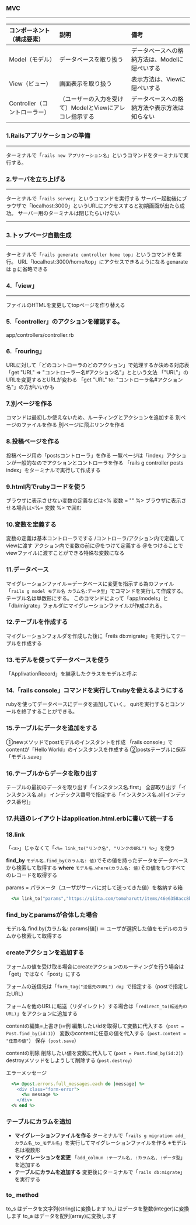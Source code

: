 ### MVC
---
|コンポーネント（構成要素）|説明|備考|
|:--|:--|:--|
|Model（モデル）|データベースを取り扱う|データベースへの格納方法は、Modelに隠ぺいする|
|View（ビュー）|画面表示を取り扱う|表示方法は、Viewに隠ぺいする|
|Controller（コントローラー）|（ユーザーの入力を受けて）ModelとViewにアレコレ指示する|データベースへの格納方法や表示方法は知らない|

### 1.Railsアプリケーションの準備
---
  ターミナルで「`rails new アプリケーション名`」というコマンドをターミナルで実行する。

### 2.サーバを立ち上げる
---
  ターミナルで「`rails server`」というコマンドを実行する
  サーバー起動後にブラウザで「localhost:3000」というURLにアクセスすると初期画面が出たら成功。
  サーバー用のターミナルは閉じたらいけない


---
### 3.トップページ自動生成
---
  ターミナルで「`rails generate controller home top`」というコマンドを実行。
  URL「localhost:3000/home/top」にアクセスできるようになる
  genarate は g に省略できる

### 4.「view」
---
ファイルのHTMLを変更してtopページを作り替える

### 5.「controller」のアクションを確認する。
  app/controllers/controller.rb

### 6.「rouring」
  URLに対して「どのコントローラのどのアクション」で処理するか決める対応表
  「get "URL" => "コントローラー名#アクション名"」とという文法
  「"URL"」のURLを変更するとURLが変わる
  「get "URL" to: "コントローラ名#アクション名"」の方がいいかも

### 7.別ページを作る
  コマンドは最初しか使えないため、ルーティングとアクションを追加する
  別ページのファイルを作る
  別ページに飛ぶリンクを作る

### 8.投稿ページを作る
  投稿ページ用の「postsコントローラ」を作る
  一覧ページは「index」アクションが一般的なのでアクションとコントローラを作る
  「rails g controller posts index」をターミナルで実行して作成する

### 9.html内でrubyコードを使う
  ブラウザに表示させない変数の定義などは<% 変数 = "" %>
  ブラウザに表示させる場合は<%= 変数 %>
  で囲む

### 10.変数を定義する
  変数の定義は基本コントローラでする
  /コントローラ/アクション内で定義してviewに渡す
  アクション内で変数の前に＠をつけて定義する
  ＠をつけることでviewファイルに渡すことができる特殊な変数になる

### 11.データベース
  マイグレーションファイル＝データベースに変更を指示する為のファイル
  「`rails g model モデル名 カラム名:データ型`」でコマンドを実行して作成する。
  テーブル名は単数形にする。
  このコマンドによって「app/models」と「db/migrate」フォルダにマイグレーションファイルが作成される。

### 12.テーブルを作成する
  マイグレーションフォルダを作成した後に「reils db:migrate」を実行してテーブルを作成する

### 13.モデルを使ってデータベースを使う
  「ApplivationRecord」を継承したクラスをモデルと呼ぶ

### 14.「rails console」コマンドを実行してrubyを使えるようにする
  rubyを使ってデータベースにデータを追加していく。
  quitを実行するとコンソールを終了することができる。

### 15.テーブルにデータを追加をする
  ①newメソッドでpostモデルのインスタントを作成
    「rails console」でcontentが「Hello World」のインスタンスを作成する
  ②postsテーブルに保存
    「モデル.save」

### 16.テーブルからデータを取り出す
  テーブルの最初のデータを取り出す「インスタンス名.first」
  全部取り出す「インスタンス名.all」
  インデックス番号で指定する「インスタンス名.all[インデックス番号]」

### 17.共通のレイアウトはapplication.html.erbに書いて統一する

### 18.link
「`<a>`」じゃなくて「`<%= link_to("リンク名", "リンクのURL") %>`」を使う

**find_by**
  `モデル名.find_by(カラム名: 値)`でその値を持ったデータをデータベースから検索して取得する
**where**
`モデル名.where(カラム名: 値)`その値をもつすべてのレコードを取得する

params = パラメータ（ユーザがサーバに対して送ってきた値）を格納する箱
```ruby
  <%= link_to("params","https://qiita.com/tomoharutt/items/46e6358acc8b45cd7db1") %>
```

### find_byとparamsが合体した場合
  モデル名.find.by(カラム名: params[値]) ＝ ユーザが選択した値をモデルのカラムから検索して取得する

### createアクションを追加する

フォームの値を受け取る場合にcreateアクションのルーティングを行う場合は「get」ではなく「post」にする

フォームの送信先は「`form_tag("送信先のURL") do`」で指定する（postで指定したURL）

フォームを他のURLに転送（リダイレクト）する場合は「`redirect_to(転送先のURL)`」をアクションに追加する

contentの編集=上書き()=例
  編集したいidを取得して変数に代入する（`post = Post.find_by(id:1)`）
  変数のcontentに任意の値を代入する（`post.content = "任意の値"`）
  保存（`post.save`）

contentの削除
  削除したい値を変数に代入して (`post = Post.find_by(id:2)`)
  destroyメソッドをしようして削除する (`post.destroy`)

エラーメッセージ
```ruby
  <%= @post.errors.full_messages.each do |message| %>
    <div class="form-error">
      <%= message %>
    </div>
  <% end %>
```

### テーブルにカラムを追加
- **マイグレーションファイルを作る**
ターミナルで「`rails g migration add_カラム名_to_モデル名`」を実行してマイグレーションファイルを作る
※モデル名は複数形
- **マイグレーションを変更**
「`add_colmun :テーブル名, :カラム名, :データ型`」を追加する
- **テーブルにカラムを追加する**
変更後にターミナルで「`rails db:migrate`」を実行する

<!-- ### インスタンスメソッド
modelに定義したメソットを呼出す -->

<!-- ### アクセスの制限 -->

### to_ method
to_s はデータを文字列(string)に変換します
to_i はデータを整数(integer)に変換します
to_a はデータを配列(array)に変換します